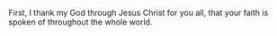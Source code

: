 First, I thank my God through Jesus Christ for you all, that your faith is spoken of throughout the whole world.
